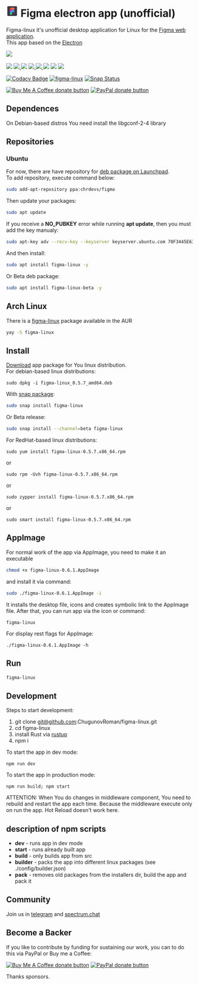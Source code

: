 # <img src="https://raw.githubusercontent.com/ChugunovRoman/figma-linux/master/resources/icons/128x128.png" width="32"> Figma electron app (unofficial)

Figma-linux it's unofficial desktop application for Linux for the [Figma web application](https://figma.com). <br>
This app based on the [Electron](http://electron.atom.io)

<p>
	<img src="https://raw.githubusercontent.com/ChugunovRoman/figma-linux/master/images/screenshot1.png">
</p>

<p>
	<img src="https://img.shields.io/github/downloads/ChugunovRoman/figma-linux/total.svg" />
    <a href="https://github.com/ChugunovRoman/figma-linux/releases/latest">
        <img src="https://img.shields.io/github/release/ChugunovRoman/figma-linux.svg?label=latest%20release">
	</a>
	<img src="https://img.shields.io/github/last-commit/ChugunovRoman/figma-linux.svg">
    <a href="https://github.com/ChugunovRoman/figma-linux/issues">
        <img src="https://img.shields.io/github/issues/ChugunovRoman/figma-linux.svg">
	</a>
    <a href="https://github.com/ChugunovRoman/figma-linux/issues?q=is%3Aissue+is%3Aclosed">
        <img src="https://img.shields.io/github/issues-closed/ChugunovRoman/figma-linux.svg">
	</a>
	<img src="https://img.shields.io/github/languages/code-size/ChugunovRoman/figma-linux.svg">
	<img src="https://img.shields.io/github/repo-size/ChugunovRoman/figma-linux.svg">
    <a href="https://github.com/ChugunovRoman/figma-linux/stargazers">
		<img src="https://img.shields.io/github/stars/ChugunovRoman/figma-linux.svg?style=social&label=Stars">
	</a>
</p>

[![Codacy Badge](https://api.codacy.com/project/badge/Grade/d80ff1e7c3fe4da28e2e50a28d4ead7c)](https://www.codacy.com/manual/ChugunovRoman/figma-linux?utm_source=github.com&amp;utm_medium=referral&amp;utm_content=ChugunovRoman/figma-linux&amp;utm_campaign=Badge_Grade)
[![figma-linux](https://snapcraft.io/figma-linux/badge.svg)](https://snapcraft.io/figma-linux)
[![Snap Status](https://build.snapcraft.io/badge/ChugunovRoman/figma-linux.svg)](https://build.snapcraft.io/user/ChugunovRoman/figma-linux)

<p>
	<span class="badge-buymeacoffee"><a href="https://www.buymeacoffee.com/U5hnMuASy" title="Donate to this project using Buy Me A Coffee"><img src="https://img.shields.io/badge/buy%20me%20a%20coffee-donate-yellow.svg" alt="Buy Me A Coffee donate button" /></a></span>
	<span class="badge-paypal"><a href="https://www.paypal.com/cgi-bin/webscr?cmd=_s-xclick&hosted_button_id=4DNBUKPV6FBCY&source=url" title="Donate to this project using Paypal"><img src="https://img.shields.io/badge/paypal-donate-yellow.svg" alt="PayPal donate button" /></a></span>
</p>

## Dependences
On Debian-based distros You need install the libgconf-2-4 library


## Repositories

### Ubuntu

For now, there are have repository for [deb package on Launchpad](https://launchpad.net/~chrdevs/+archive/ubuntu/figma). <br>
To add repository, execute command below:
```bash
sudo add-apt-repository ppa:chrdevs/figma
```
Then update your packages:
```bash
sudo apt update
```
If you receive a **NO_PUBKEY** error while running **apt update**, then you must add the key manualy:
```bash
sudo apt-key adv --recv-key --keyserver keyserver.ubuntu.com 70F3445E637983CC
```
And then install:
```bash
sudo apt install figma-linux -y
```

Or Beta deb package:
```bash
sudo apt install figma-linux-beta -y
```

## Arch Linux

There is a [figma-linux](https://aur.archlinux.org/packages/figma-linux/) package available in the AUR
```bash
yay -S figma-linux
```

## Install


[Download](https://github.com/ChugunovRoman/figma-linux/releases) app package for You linux distribution. <br>
For debian-based linux distributions:
```
sudo dpkg -i figma-linux_0.5.7_amd64.deb
```

With [snap package](https://snapcraft.io/figma-linux):
```bash
sudo snap install figma-linux
```
Or Beta release:
```bash
sudo snap install --channel=beta figma-linux
```

For RedHat-based linux distributions:
```
sudo yum install figma-linux-0.5.7.x86_64.rpm
```
or
```
sudo rpm -Uvh figma-linux-0.5.7.x86_64.rpm
```
or
```
sudo zypper install figma-linux-0.5.7.x86_64.rpm
```
or
```
sudo smart install figma-linux-0.5.7.x86_64.rpm
```

## AppImage
For normal work of the app via AppImage, you need to
make it an executable
```bash
chmod +x figma-linux-0.6.1.AppImage
```
and install it via command:
```bash
sudo ./figma-linux-0.6.1.AppImage -i
```

It installs the desktop file, icons and creates symbolic link to the AppImage file.
After that, you can run app via the icon or command:
```
figma-linux
```

For display rest flags for AppImage:
```
./figma-linux-0.6.1.AppImage -h
```

## Run

```
figma-linux
```

## Development

Steps to start development:

1.  git clone git@github.com:ChugunovRoman/figma-linux.git
2.  cd figma-linux
3.  install Rust via [rustup](https://rustup.rs/)
4.  npm i

To start the app in dev mode:
```
npm run dev
```

To start the app in production mode:
```
npm run build; npm start
```

ATTENTION:
When You do changes in middleware component, You need to rebuild and restart the app each time.
Because the middleware execute only on run the app. Hot Reload doesn't work here.

## description of  npm scripts

 * **dev** - runs app in dev mode
 * **start** - runs already built app
 * **build** - only builds app from src
 * **builder** - packs the app into different linux packages (see ./config/builder.json)
 * **pack** - removes old packages from the installers dir, build the app and pack it

## Community

Join us in [telegram](https://t.me/figma_linux) and [spectrum.chat](https://spectrum.chat/figma-linux)


## Become a Backer

If you like to contribute by funding for sustaining our work, you can to do this via PayPal or Buy me a Coffee:

<p>
	<span class="badge-buymeacoffee"><a href="https://www.buymeacoffee.com/U5hnMuASy" title="Donate to this project using Buy Me A Coffee"><img src="https://img.shields.io/badge/buy%20me%20a%20coffee-donate-yellow.svg" alt="Buy Me A Coffee donate button" /></a></span>
	<span class="badge-paypal"><a href="https://www.paypal.com/cgi-bin/webscr?cmd=_s-xclick&hosted_button_id=4DNBUKPV6FBCY&source=url" title="Donate to this project using Paypal"><img src="https://img.shields.io/badge/paypal-donate-yellow.svg" alt="PayPal donate button" /></a></span>
</p>

Thanks sponsors.
